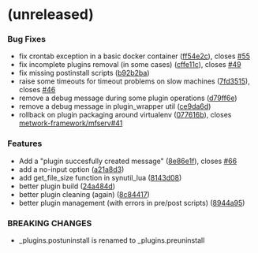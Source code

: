 <a name=""></a>
# (unreleased)


### Bug Fixes

* fix crontab exception in a basic docker container ([ff54e2c](https://github.com/metwork-framework/mfcom/commit/ff54e2c)), closes [#55](https://github.com/metwork-framework/mfcom/issues/55)
* fix incomplete plugins removal (in some cases) ([cffe11c](https://github.com/metwork-framework/mfcom/commit/cffe11c)), closes [#49](https://github.com/metwork-framework/mfcom/issues/49)
* fix missing postinstall scripts ([b92b2ba](https://github.com/metwork-framework/mfcom/commit/b92b2ba))
* raise some timeouts for timeout problems on slow machines ([7fd3515](https://github.com/metwork-framework/mfcom/commit/7fd3515)), closes [#46](https://github.com/metwork-framework/mfcom/issues/46)
* remove a debug message during some plugin operations ([d79ff6e](https://github.com/metwork-framework/mfcom/commit/d79ff6e))
* remove a debug message in plugin_wrapper util ([ce9da6d](https://github.com/metwork-framework/mfcom/commit/ce9da6d))
* rollback on plugin packaging around virtualenv ([077616b](https://github.com/metwork-framework/mfcom/commit/077616b)), closes [metwork-framework/mfserv#41](https://github.com/metwork-framework/mfserv/issues/41)


### Features

* Add a "plugin succesfully created message" ([8e86e1f](https://github.com/metwork-framework/mfcom/commit/8e86e1f)), closes [#66](https://github.com/metwork-framework/mfcom/issues/66)
* add a no-input option ([a21a8d3](https://github.com/metwork-framework/mfcom/commit/a21a8d3))
* add get_file_size function in synutil_lua ([8143d08](https://github.com/metwork-framework/mfcom/commit/8143d08))
* better plugin build ([24a484d](https://github.com/metwork-framework/mfcom/commit/24a484d))
* better plugin cleaning (again) ([8c84417](https://github.com/metwork-framework/mfcom/commit/8c84417))
* better plugin management (with errors in pre/post scripts) ([8944a95](https://github.com/metwork-framework/mfcom/commit/8944a95))


### BREAKING CHANGES

* _plugins.postuninstall is renamed to
_plugins.preuninstall



